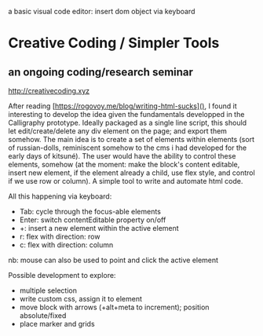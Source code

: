 a basic visual code editor: insert dom object via keyboard

# Creative Coding / Simpler Tools
## an ongoing coding/research seminar
<http://creativecoding.xyz>

After reading [https://rogovoy.me/blog/writing-html-sucks](), I found it interesting to develop the idea given the fundamentals developped in the Calligraphy prototype.
Ideally packaged as a single line script, this should let edit/create/delete any div element on the page; and export them somehow.
The main idea is to create a set of elements within elements (sort of russian-dolls, reminiscent somehow to the cms i had developed for the early days of kitsuné). The user would have the ability to control these elements, somehow (at the moment: make the block's content editable, insert new element, if the element already a child, use flex style, and control if we use row or column). A simple tool to write and automate html code.

All this happening via keyboard:
- Tab: cycle through the focus-able elements
- Enter: switch contentEditable property on/off
- +: insert a new element within the active element
- r: flex with direction: row
- c: flex with direction: column

nb: mouse can also be used to point and click the active element

Possible development to explore:
- multiple selection
- write custom css, assign it to element
- move block with arrows (+alt+meta to increment); position absolute/fixed
- place marker and grids